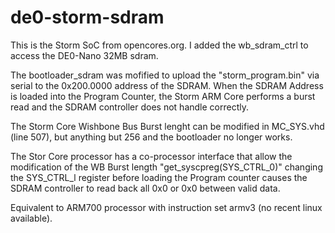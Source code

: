 # de0-storm-sdram
This is the Storm SoC from opencores.org.  I added the wb_sdram_ctrl to access the DE0-Nano 32MB sdram.

The bootloader_sdram was mofified to upload the "storm_program.bin" via serial to the 0x200.0000 address of the SDRAM.
When the SDRAM Address is loaded into the Program Counter, the Storm ARM Core performs a burst read and the SDRAM 
controller does not handle correctly.

The Storm Core Wishbone Bus Burst lenght can be modified in MC_SYS.vhd (line 507), but anything but 256 and the bootloader
  no longer works.
  
The Stor Core processor has a co-processor interface that allow the modification of the WB Burst length "get_syscpreg(SYS_CTRL_0)"
  changing the SYS_CTRL_l register before loading the Program counter causes the SDRAM controller to read back all 0x0 or 0x0 between
  valid data.
  
Equivalent to ARM700 processor with instruction set armv3 (no recent linux available).

